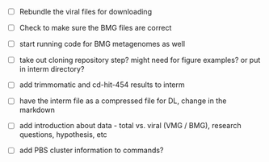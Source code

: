 - [ ] Rebundle the viral files for downloading
- [ ] Check to make sure the BMG files are correct
- [ ] start running code for BMG metagenomes as well
- [ ] take out cloning repository step? might need for figure examples? or put in interm directory?
- [ ] add trimmomatic and cd-hit-454 results to interm
- [ ] have the interm file as a compressed file for DL, change in the markdown
- [ ] add introduction about data - total vs. viral (VMG / BMG), research questions, hypothesis, etc
- [ ] add PBS cluster information to commands?

